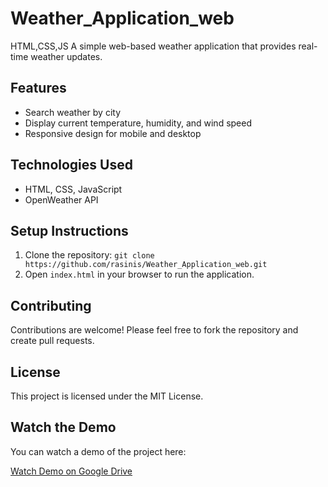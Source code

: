 # Weather_Application_web
HTML,CSS,JS
A simple web-based weather application that provides real-time weather updates.

## Features
- Search weather by city
- Display current temperature, humidity, and wind speed
- Responsive design for mobile and desktop

## Technologies Used
- HTML, CSS, JavaScript
- OpenWeather API

## Setup Instructions
1. Clone the repository: `git clone https://github.com/rasinis/Weather_Application_web.git`
2. Open `index.html` in your browser to run the application.

## Contributing
Contributions are welcome! Please feel free to fork the repository and create pull requests.

## License
This project is licensed under the MIT License.
## Watch the Demo
You can watch a demo of the project here:

[Watch Demo on Google Drive](https://drive.google.com/file/d/1gdm0o19d7w3-rFZM7aUQcCvnKRgcM-3l/view?usp=drive_link)
